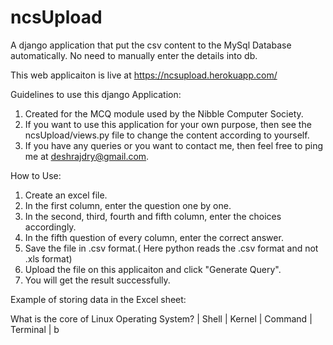 # ncsUpload
A django application that put the csv content to the MySql Database automatically. No need to manually enter the details into db. 

This web applicaiton is live at https://ncsupload.herokuapp.com/

Guidelines to use this django Application:
1. Created for the MCQ module used by the Nibble Computer Society.
2. If you want to use this application for your own purpose, then see the ncsUpload/views.py file to change the content according to yourself.
3. If you have any queries or you want to contact me, then feel free to ping me at deshrajdry@gmail.com.

How to Use:

1. Create an excel file. 
2. In the first column, enter the question one by one. 
3. In the second, third, fourth and fifth column, enter the choices accordingly. 
4. In the fifth question of every column, enter the correct answer. 
5. Save the file in .csv format.( Here python reads the .csv format and not .xls format)
6. Upload the file on this applicaiton and click "Generate Query".
7. You will get the result successfully. 

Example of storing data in the Excel sheet:

What is the core of Linux Operating System?	| Shell	| Kernel	| Command	| Terminal	| b
